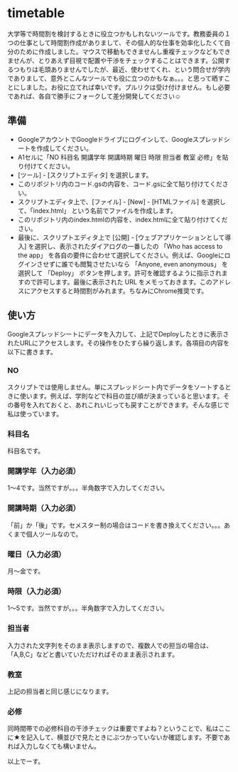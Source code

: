 # timetable
大学等で時間割を検討するときに役立つかもしれないツールです。教務委員の１つの仕事として時間割作成がありまして、その個人的な仕事を効率化したくて自分のために作成しました。マウスで移動もできませんし重複チェックなどもできませんが、とりあえず目視で配置や干渉をチェックすることはできます。公開するつもりは毛頭ありませんでしたが、最近、使わせてくれ、という問合せが学内でありまして、意外とこんなツールでも役に立つのかもなぁ。。。と思って晒すことにしました。お役に立てれば幸いです。プルリクは受け付けません。もし必要であれば、各自で勝手にフォークして差分開発してください☺️

## 準備
- GoogleアカウントでGoogleドライブにログインして、Googleスプレッドシートを作成してください。
- A1セルに「NO	科目名	開講学年	開講時期	曜日	時限	担当者	教室	必修」を貼り付けてください。　
- [ツール] - [スクリプトエディタ] を選択します。
- このリポジトリ内のコード.gsの内容を、コード.gsに全て貼り付けてください。
- スクリプトエディタ上で、[ファイル] - [New] - [HTMLファイル] を選択して、「index.html」 という名前でファイルを作成します。
- このリポジトリ内のindex.htmlの内容を、index.htmlに全て貼り付けてください。
- 最後に、スクリプトエディタ上で [公開] - [ウェブアプリケーションとして導入] を選択し、表示されたダイアログの一番したの 「Who has access to the app」 を各自の要件に合わせて選択してください。例えば、Googleにログインさせずに誰でも閲覧させたいなら 「Anyone, even anonymous」 を選択して 「Deploy」 ボタンを押します。許可を確認するように指示されますので許可します。最後に表示された URL をメモっておきます。このアドレスにアクセスすると時間割がみれます。ちなみにChrome推奨です。

## 使い方
Googleスプレッドシートにデータを入力して、上記でDeployしたときに表示されたURLにアクセスします。その操作をひたすら繰り返します。各項目の内容を以下に書きます。

### NO
スクリプトでは使用しません。単にスプレッドシート内でデータをソートするときに使います。例えば、学則などで科目の並び順が決まっていると思います。その番号を入れておくと、あれこれいじっても戻すことができます。そんな感じで私は使っています。

### 科目名
科目名です。

### 開講学年（入力必須）
1〜4です。当然ですが。。。半角数字で入力してください。

### 開講時期（入力必須）
「前」か「後」です。セメスター制の場合はコードを書き換えてください。。。あくまで個人ツールなので。

### 曜日（入力必須）
月〜金です。

### 時限（入力必須）
1〜5です。当然ですが。。。半角数字で入力してください。

### 担当者
入力された文字列をそのまま表示しますので、複数人での担当の場合は、「A,B,C」などと書いていただければそのまま表示されます。

### 教室
上記の担当者と同じ感じになります。

### 必修
同時間帯での必修科目の干渉チェックは重要ですよね？ということで、私はここに★を記入して、横並びで見たときにぶつかっていないか確認します。不要であれば入力しなくても構いません。

以上でーす。


